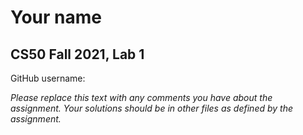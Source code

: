 # Your name
## CS50 Fall 2021, Lab 1

GitHub username:

*Please replace this text with any comments you have about the assignment.  Your solutions should be in other files as defined by the assignment.*
